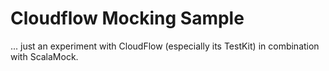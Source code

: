 # Cloudflow Mocking Sample
... just an experiment with CloudFlow (especially its TestKit) in combination with ScalaMock.
